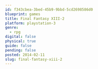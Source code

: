 ```yaml
---
id: f343cbea-3bed-45b9-9bbd-5cd2698586d0
blueprint: games
title: Final Fantasy XIII-2
platform: playstation-3
genre:
  - rpg
digital: false
physical: true
guide: false
pending: false
posted: 2014-02-11
slug: final-fantasy-xiii-2
---
```

